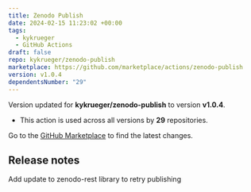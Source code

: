```yaml
---
title: Zenodo Publish
date: 2024-02-15 11:23:02 +00:00
tags:
  - kykrueger
  - GitHub Actions
draft: false
repo: kykrueger/zenodo-publish
marketplace: https://github.com/marketplace/actions/zenodo-publish
version: v1.0.4
dependentsNumber: "29"
---
```



Version updated for **kykrueger/zenodo-publish** to version **v1.0.4**.
- This action is used across all versions by **29** repositories.

Go to the [GitHub Marketplace](https://github.com/marketplace/actions/zenodo-publish) to find the latest changes.

## Release notes

Add update to zenodo-rest library to retry publishing
